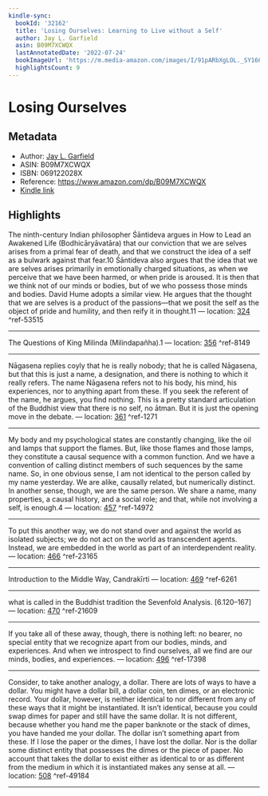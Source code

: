 ```yaml
---
kindle-sync:
  bookId: '32162'
  title: 'Losing Ourselves: Learning to Live without a Self'
  author: Jay L. Garfield
  asin: B09M7XCWQX
  lastAnnotatedDate: '2022-07-24'
  bookImageUrl: 'https://m.media-amazon.com/images/I/91pARbXgLOL._SY160.jpg'
  highlightsCount: 9
---
```

# Losing Ourselves
## Metadata
* Author: [Jay L. Garfield](https://www.amazon.com/Jay-L-Garfield/e/B001IQXMHI/ref=dp_byline_cont_ebooks_1)
* ASIN: B09M7XCWQX
* ISBN: 069122028X
* Reference: https://www.amazon.com/dp/B09M7XCWQX
* [Kindle link](kindle://book?action=open&asin=B09M7XCWQX)

## Highlights
The ninth-century Indian philosopher Śāntideva argues in How to Lead an Awakened Life (Bodhicāryāvatāra) that our conviction that we are selves arises from a primal fear of death, and that we construct the idea of a self as a bulwark against that fear.10 Śāntideva also argues that the idea that we are selves arises primarily in emotionally charged situations, as when we perceive that we have been harmed, or when pride is aroused. It is then that we think not of our minds or bodies, but of we who possess those minds and bodies. David Hume adopts a similar view. He argues that the thought that we are selves is a product of the passions—that we posit the self as the object of pride and humility, and then reify it in thought.11 — location: [324](kindle://book?action=open&asin=B09M7XCWQX&location=324) ^ref-53515

---
The Questions of King Milinda (Milindapañha).1 — location: [356](kindle://book?action=open&asin=B09M7XCWQX&location=356) ^ref-8149

---
Nāgasena replies coyly that he is really nobody; that he is called Nāgasena, but that this is just a name, a designation, and there is nothing to which it really refers. The name Nāgasena refers not to his body, his mind, his experiences, nor to anything apart from these. If you seek the referent of the name, he argues, you find nothing. This is a pretty standard articulation of the Buddhist view that there is no self, no ātman. But it is just the opening move in the debate. — location: [361](kindle://book?action=open&asin=B09M7XCWQX&location=361) ^ref-1271

---
My body and my psychological states are constantly changing, like the oil and lamps that support the flames. But, like those flames and those lamps, they constitute a causal sequence with a common function. And we have a convention of calling distinct members of such sequences by the same name. So, in one obvious sense, I am not identical to the person called by my name yesterday. We are alike, causally related, but numerically distinct. In another sense, though, we are the same person. We share a name, many properties, a causal history, and a social role; and that, while not involving a self, is enough.4 — location: [457](kindle://book?action=open&asin=B09M7XCWQX&location=457) ^ref-14972

---
To put this another way, we do not stand over and against the world as isolated subjects; we do not act on the world as transcendent agents. Instead, we are embedded in the world as part of an interdependent reality. — location: [466](kindle://book?action=open&asin=B09M7XCWQX&location=466) ^ref-23165

---
Introduction to the Middle Way, Candrakīrti — location: [469](kindle://book?action=open&asin=B09M7XCWQX&location=469) ^ref-6261

---
what is called in the Buddhist tradition the Sevenfold Analysis. [6.120–167] — location: [470](kindle://book?action=open&asin=B09M7XCWQX&location=470) ^ref-21609

---
If you take all of these away, though, there is nothing left: no bearer, no special entity that we recognize apart from our bodies, minds, and experiences. And when we introspect to find ourselves, all we find are our minds, bodies, and experiences. — location: [496](kindle://book?action=open&asin=B09M7XCWQX&location=496) ^ref-17398

---
Consider, to take another analogy, a dollar. There are lots of ways to have a dollar. You might have a dollar bill, a dollar coin, ten dimes, or an electronic record. Your dollar, however, is neither identical to nor different from any of these ways that it might be instantiated. It isn’t identical, because you could swap dimes for paper and still have the same dollar. It is not different, because whether you hand me the paper banknote or the stack of dimes, you have handed me your dollar. The dollar isn’t something apart from these. If I lose the paper or the dimes, I have lost the dollar. Nor is the dollar some distinct entity that possesses the dimes or the piece of paper. No account that takes the dollar to exist either as identical to or as different from the medium in which it is instantiated makes any sense at all. — location: [508](kindle://book?action=open&asin=B09M7XCWQX&location=508) ^ref-49184

---
